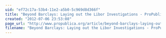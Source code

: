 ```yaml
---
uid: "ef72c17a-53b4-11e2-a5b0-5c969d8d366f"
title: "Beyond Barclays: Laying out the Libor Investigations - ProPublica"
created: "2012-07-06 23:53:08"
page_url: "http://www.propublica.org/article/beyond-barclays-laying-out-the-libor-investigations"
filename: "Beyond Barclays: Laying out the Libor Investigations - ProPublica.html"
---
```

